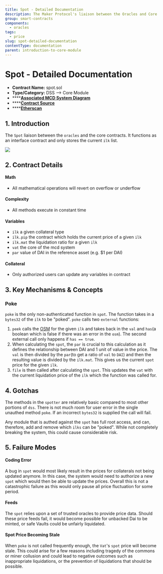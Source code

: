 ```yaml
---
title: Spot - Detailed Documentation
description: The Maker Protocol's liaison between the Oracles and Core Contracts
group: smart-contracts
components:
  - oracles
tags:
  - price
slug: spot-detailed-documentation
contentType: documentation
parent: introduction-to-core-module
---
```


# Spot - Detailed Documentation

- **Contract Name:** spot.sol
- **Type/Category:** DSS —&gt; Core Module
- \*\*\*\*[**Associated MCD System Diagram**](https://github.com/makerdao/dss/wiki)
- \*\*\*\*[**Contract Source**](https://github.com/makerdao/dss/blob/master/src/spot.sol)
- \*\*\*\*[**Etherscan** ](https://etherscan.io/address/0x65c79fcb50ca1594b025960e539ed7a9a6d434a3)

## 1. Introduction

The `Spot` liaison between the `oracles` and the core contracts. It functions as an interface contract and only stores the current `ilk` list.

![](/images/documentation/screen-shot-2019-11-17-at-2.26.39-pm.png)

## 2. Contract Details

#### **Math**

- All mathematical operations will revert on overflow or underflow

#### **Complexity**

- All methods execute in constant time

#### **Variables**

- `ilk` a given collateral type
- `ilk.pip` the contract which holds the current price of a given `ilk`
- `ilk.mat` the liquidation ratio for a given `ilk`
- `vat` the core of the mcd system
- `par` value of DAI in the reference asset \(e.g. \$1 per DAI\)

#### **Collateral**

- Only authorized users can update any variables in contract

## 3. Key **Mechanisms & Concepts**

### Poke

`poke` is the only non-authenticated function in `spot`. The function takes in a `bytes32` of the `ilk` to be "poked". `poke` calls two `external` functions:

1. `peek` calls the [OSM](https://docs.makerdao.com/smart-contract-modules/oracle-module/oracle-security-module-osm-detailed-documentation) for the given `ilk` and takes back in the `val` and `has`\(a boolean which is false if there was an error in the `osm`\). The second external call only happens if `has == true`.
2. When calculating the `spot`, the `par` is crucial to this calculation as it defines the relationship between DAI and 1 unit of value in the price. The `val` is then divided by the `par`\(to get a ratio of `val` to `DAI`\) and then the resulting value is divided by the `ilk.mat`. This gives us the current `spot` price for the given `ilk`.
3. `file` is then called after calculating the `spot`. This updates the `vat` with the current liquidation price of the `ilk` which the function was called for.

## 4. **Gotchas**

The methods in the `spotter` are relatively basic compared to most other portions of `dss`. There is not much room for user error in the single unauthed method `poke`. If an incorrect `bytes32` is supplied the call will fail.

Any module that is authed against the `spot` has full root access, and can, therefore, add and remove which `ilks` can be "poked". While not completely breaking the system, this could cause considerable risk.

## 5. **Failure Modes**

#### **Coding Error**

A bug in `spot` would most likely result in the prices for collaterals not being updated anymore. In this case, the system would need to authorize a new `spot` which would then be able to update the prices. Overall this is not a catastrophic failure as this would only pause all price fluctuation for some period.

#### **Feeds**

The `spot` relies upon a set of trusted oracles to provide price data. Should these price feeds fail, it would become possible for unbacked Dai to be minted, or safe Vaults could be unfairly liquidated.

#### Spot Price Becoming Stale

When `poke` is not called frequently enough, the `Vat`'s `spot` price will become stale. This could arise for a few reasons including tragedy of the commons or miner collusion and could lead to negative outcomes such as inappropriate liquidations, or the prevention of liquidations that should be possible.
